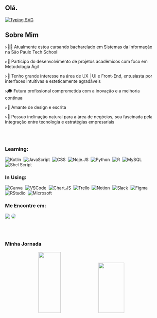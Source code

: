 <h2>Olá.</h2>

[![Typing SVG](https://readme-typing-svg.herokuapp.com/?color=FFE4B5&size=35&center=true&vCenter=true&width=1000&lines=Bem+Vindo(a)!+Be+Welcome!+:%29)](https://git.io/typing-svg)

<h2>Sobre Mim</h2>
<p> ▹👩‍💻 Atualmente estou cursando bacharelado em Sistemas da Informação na São Paulo Tech School</p>
<p> ▹🤝 Participo do desenvolvimento de projetos acadêmicos com foco em Metodologia Ágil</p>
<p> ▹🤳 Tenho grande interesse na área de UX | UI e Front-End, entusiasta por interfaces intuitivas e esteticamente agradáveis</p>
<p> ▹🎓 Futura profissional comprometida com a inovação e a melhoria contínua</p>
<p> ▹🎨 Amante de design e escrita</p>
<p> ▹💼 Possuo inclinação natural para a área de negócios, sou fascinada pela integração entre tecnologia e estratégias empresariais</p>

<br></br>
### Learning:
![Kotlin](https://img.shields.io/badge/kotlin-0D1117?style=for-the-badge&logo=kotlin&logoColor=purple&labelColor=0D1117)&nbsp;
![JavaScript](https://img.shields.io/badge/-JavaScript-0D1117?style=for-the-badge&logo=javascript&labelColor=0D1117)&nbsp;
![CSS](https://img.shields.io/badge/-CSS-0D1117?style=for-the-badge&logo=CSS3&logoColor=1572B6&labelColor=0D1117)&nbsp;
![Noje.JS](https://img.shields.io/badge/node.js-0D1117?style=for-the-badge&logo=node.js&logoColor=green)&nbsp;
![Python](https://img.shields.io/badge/python-0D1117?style=for-the-badge&logo=python&logoColor=ffdd54)&nbsp;
![R](https://img.shields.io/badge/r-0D1117?style=for-the-badge&logo=r&logoColor=blue)&nbsp;
![MySQL](https://img.shields.io/badge/MySQL-0D1117?style=for-the-badge&logo=mysql&logoColor=blue)&nbsp;
![Shel Script](https://img.shields.io/badge/Shell_Script-0D1117?style=for-the-badge&logo=gnu-bash&logoColor=white)&nbsp;

### In Using:

![Canva](https://img.shields.io/badge/Canva-0D1117?style=for-the-badge&logo=Canva&logoColor=ciano)&nbsp;
![VSCode](https://img.shields.io/badge/Visual-0D1117?style=for-the-badge&logo=visual-studio&logoColor=blue)&nbsp;
![Chart.JS](https://img.shields.io/badge/chart.js-0D1117?style=for-the-badge&logo=chart.js&logoColor=pink)&nbsp;
![Trello](https://img.shields.io/badge/Trello-0D1117?style=for-the-badge&logo=Trello&logoColor=blue)&nbsp;
![Notion](https://img.shields.io/badge/Notion-0D1117?style=for-the-badge&logo=notion&logoColor=white)&nbsp;
![Slack](https://img.shields.io/badge/Slack-0D1117?style=for-the-badge&logo=slack&logoColor=purple)&nbsp;
![Figma](https://img.shields.io/badge/Figma-0D1117?style=for-the-badge&logo=figma&logoColor=pink)&nbsp;
![RStudio](https://img.shields.io/badge/RStudio-0D1117?style=for-the-badge&logo=RStudio&logoColor=white)&nbsp;
![Microsoft](https://img.shields.io/badge/Microsoft_Office-0D1117?style=for-the-badge&logo=microsoft-office&logoColor=white)&nbsp;

### Me Encontre em:
<a href = "mailto:cmp.1a.sarah.oliveira@sptech.school"> <img src="https://img.shields.io/badge/-Gmail-%23333?style=for-the-badge&logo=gmail&logoColor=white" target="_blank"></a>
<a href="https://www.linkedin.com/in/sarah-oliveira-1b557a268/" target="_blank"><img src="https://img.shields.io/badge/-LinkedIn-%230077B5?style=for-the-badge&logo=linkedin&logoColor=white" style="border-radius: 30px" target="_blank"></a> 

<br></br>
### Minha Jornada
<div align="center">  
  <img width="38%" height="200px" src="https://github-readme-stats.vercel.app/api?username=sarinhaw&show_icons=true&hide=contribs,prs&cache_seconds=86400&theme=moltack" /> 
  <img width="41%" height="165px" src="https://github-readme-stats.vercel.app/api/top-langs/?username=sarinhaw&layout=compact&hide_border=true&theme=moltack" />
</div>

